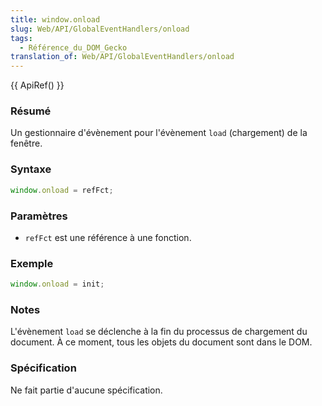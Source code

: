 ```yaml
---
title: window.onload
slug: Web/API/GlobalEventHandlers/onload
tags:
  - Référence_du_DOM_Gecko
translation_of: Web/API/GlobalEventHandlers/onload
---
```

{{ ApiRef() }}

### Résumé

Un gestionnaire d'évènement pour l'évènement `load` (chargement) de la fenêtre.

### Syntaxe

```js
window.onload = refFct;
```

### Paramètres

- `refFct` est une référence à une fonction.

### Exemple

```js
window.onload = init;
```

### Notes

L'évènement `load` se déclenche à la fin du processus de chargement du document. À ce moment, tous les objets du document sont dans le DOM.

### Spécification

Ne fait partie d'aucune spécification.
